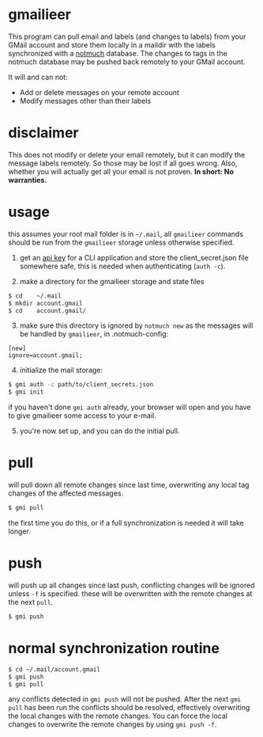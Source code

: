 # gmailieer

This program can pull email and labels (and changes to labels) from your GMail
account and store them locally in a maildir with the labels synchronized with a
[notmuch](https://notmuchmail.org/) database. The changes to tags in the
notmuch database may be pushed back remotely to your GMail account.

It will and can not:
* Add or delete messages on your remote account
* Modify messages other than their labels

# disclaimer

This does not modify or delete your email remotely, but it can modify the
message labels remotely. So those may be lost if all goes wrong. Also, whether
you will actually get all your email is not proven. **In short: No
warranties.**

# usage

this assumes your root mail folder is in `~/.mail`, all `gmailieer` commands
should be run from the `gmailieer` storage unless otherwise specified.

1. get an [api key](https://console.developers.google.com/flows/enableapi?apiid=gmail) for a CLI application and store the client_secret.json file
   somewhere safe, this is needed when authenticating (`auth -c`).

2. make a directory for the gmailieer storage and state files

```sh
$ cd    ~/.mail
$ mkdir account.gmail
$ cd    account.gmail/
```

3. make sure this directory is ignored by `notmuch new` as the messages will be
   handled by `gmailieer`, in .notmuch-config:

```
[new]
ignore=account.gmail;
```

4. initialize the mail storage:

```sh
$ gmi auth -c path/to/client_secrets.json
$ gmi init
```

if you haven't done `gmi auth` already, your browser will open and you have to
give gmailieer some access to your e-mail.

5. you're now set up, and you can do the initial pull.

# pull

will pull down all remote changes since last time, overwriting any local tag
changes of the affected messages.

```sh
$ gmi pull
```

the first time you do this, or if a full synchronization is needed it will take longer.

# push

will push up all changes since last push, conflicting changes will be ignored
unless `-f` is specified. these will be overwritten with the remote changes at
the next `pull`.

```sh
$ gmi push
```

# normal synchronization routine

```sh
$ cd ~/.mail/account.gmail
$ gmi push
$ gmi pull
```

any conflicts detected in `gmi push` will not be pushed. After the next `gmi
pull` has been run the conflicts should be resolved, effectively overwriting
the local changes with the remote changes. You can force the local changes to
overwrite the remote changes by using `gmi push -f`.

